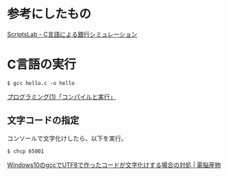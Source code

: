 # 参考にしたもの

[ScriptsLab \- C言語による銀行シミュレーション](http://scrlab.webcrow.jp/modules/developlog/details.php?bid=14)

# C言語の実行

```
$ gcc hello.c -o hello
```
[プログラミング\(1\)「コンパイルと実行」](https://polymer.apphy.u-fukui.ac.jp/~koishi/lecture/program1.php?type=nyumon)

## 文字コードの指定

コンソールで文字化けしたら、以下を実行。
```
$ chcp 65001
```

[Windows10のgccでUTF8で作ったコードが文字化けする場合の対処 \| 電脳産物](https://dianxnao.com/windows10%E3%81%AEgcc%E3%81%A7utf8%E3%81%A7%E4%BD%9C%E3%81%A3%E3%81%9F%E3%82%B3%E3%83%BC%E3%83%89%E3%81%8C%E6%96%87%E5%AD%97%E5%8C%96%E3%81%91%E3%81%99%E3%82%8B%E5%A0%B4%E5%90%88%E3%81%AE%E5%AF%BE/)